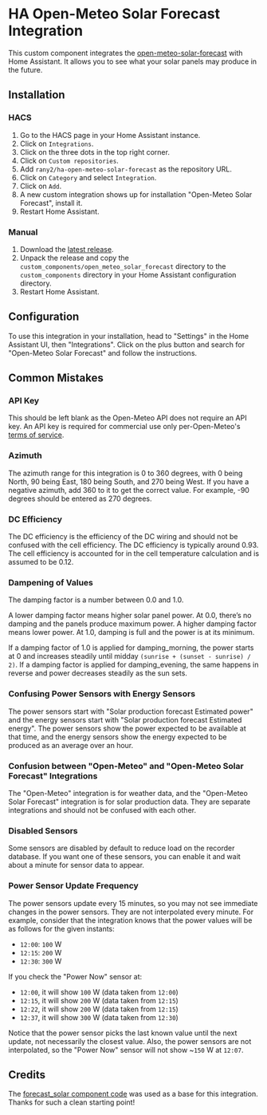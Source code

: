 # HA Open-Meteo Solar Forecast Integration

This custom component integrates the [open-meteo-solar-forecast](https://github.com/rany2/open-meteo-solar-forecast) with Home Assistant. It allows you to see what your solar panels may produce in the future.

## Installation

### HACS

1. Go to the HACS page in your Home Assistant instance.
2. Click on `Integrations`.
3. Click on the three dots in the top right corner.
4. Click on `Custom repositories`.
5. Add `rany2/ha-open-meteo-solar-forecast` as the repository URL.
6. Click on `Category` and select `Integration`.
7. Click on `Add`.
8. A new custom integration shows up for installation "Open-Meteo Solar Forecast", install it.
9. Restart Home Assistant.

### Manual

1. Download the [latest release](https://github.com/rany2/ha-open-meteo-solar-forecast/releases/latest).
2. Unpack the release and copy the `custom_components/open_meteo_solar_forecast` directory to the `custom_components` directory in your Home Assistant configuration directory.
3. Restart Home Assistant.

## Configuration

To use this integration in your installation, head to "Settings" in the Home Assistant UI, then "Integrations". Click on the plus button and search for "Open-Meteo Solar Forecast" and follow the instructions.

## Common Mistakes

### API Key

This should be left blank as the Open-Meteo API does not require an API key. An API key is required for commercial use only per-Open-Meteo's [terms of service](https://open-meteo.com/en/terms).

### Azimuth

The azimuth range for this integration is 0 to 360 degrees, with 0 being North, 90 being East, 180 being South, and 270 being West. If you have a negative azimuth, add 360 to it to get the correct value. For example, -90 degrees should be entered as 270 degrees.

### DC Efficiency

The DC efficiency is the efficiency of the DC wiring and should not be confused with the cell efficiency. The DC efficiency is typically around 0.93. The cell efficiency is accounted for in the cell temperature calculation and is assumed to be 0.12.

### Dampening of Values

The damping factor is a number between 0.0 and 1.0.

A lower damping factor means higher solar panel power. At 0.0, there’s no damping and the panels produce maximum power.
A higher damping factor means lower power. At 1.0, damping is full and the power is at its minimum.

If a damping factor of 1.0 is applied for damping_morning, the power starts at 0 and increases steadily until midday `(sunrise + (sunset - sunrise) / 2)`.
If a damping factor is applied for damping_evening, the same happens in reverse and power decreases steadily as the sun sets.

### Confusing Power Sensors with Energy Sensors

The power sensors start with "Solar production forecast Estimated power" and the energy sensors start with "Solar production forecast Estimated energy". The power sensors show the power expected to be available at that time, and the energy sensors show the energy expected to be produced as an average over an hour.

### Confusion between "Open-Meteo" and "Open-Meteo Solar Forecast" Integrations

The "Open-Meteo" integration is for weather data, and the "Open-Meteo Solar Forecast" integration is for solar production data. They are separate integrations and should not be confused with each other.

### Disabled Sensors

Some sensors are disabled by default to reduce load on the recorder database. If you want one of these sensors, you can enable it and wait about a minute for sensor data to appear.

### Power Sensor Update Frequency

The power sensors update every 15 minutes, so you may not see immediate changes in the power sensors. They are not interpolated every minute. For example, consider that the integration knows that the power values will be as follows for the given instants:

- `12:00`: `100` W
- `12:15`: `200` W
- `12:30`: `300` W

If you check the "Power Now" sensor at:

- `12:00`, it will show `100` W (data taken from `12:00`)
- `12:15`, it will show `200` W (data taken from `12:15`)
- `12:22`, it will show `200` W (data taken from `12:15`)
- `12:37`, it will show `300` W (data taken from `12:30`)

Notice that the power sensor picks the last known value until the next update, not necessarily the closest value. Also, the power sensors are not interpolated, so the "Power Now" sensor will not show ~`150` W at `12:07`.

## Credits

The [forecast_solar component code](https://github.com/home-assistant/core/tree/dev/homeassistant/components/forecast_solar) was used as a base for this integration. Thanks for such a clean starting point!
